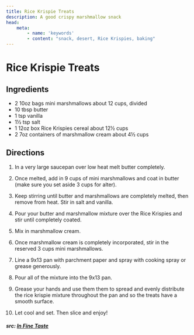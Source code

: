 ```yaml
---
title: Rice Krispie Treats
description: A good crispy marshmallow snack
head:
    meta:
        - name: 'keywords'
        - content: "snack, desert, Rice Krispies, baking"
---
```


# Rice Krispie Treats
## Ingredients
- 2 10oz bags mini marshmallows about 12 cups, divided
- 10 tbsp butter
- 1 tsp vanilla
- 1&frac12; tsp salt
- 1 12oz box Rice Krispies cereal about 12&frac12; cups
- 2 7oz containers of marshmallow cream about 4&frac12; cups

## Directions
1. In a very large saucepan over low heat melt butter completely.

2. Once melted, add in 9 cups of mini marshmallows and coat in butter (make sure you set aside 3 cups for alter).

3. Keep stirring until butter and marshmallows are completely melted, then remove from heat. Stir in salt and vanilla.

4. Pour your butter and marshmallow mixture over the Rice Krispies and stir until completely coated. 

5. Mix in marshmallow cream.

6. Once marshmallow cream is completely incorporated, stir in the reserved 3 cups mini marshmallows.

7. Line a 9x13 pan with parchment paper and spray with cooking spray or grease generously.

8. Pour all of the mixture into the 9x13 pan.

9. Grease your hands and use them them to spread and evenly distribute the rice krispie mixture throughout the pan and so the treats have a smooth surface.

10. Let cool and set. Then slice and enjoy!

##### src: [In Fine Taste](https://infinetaste.com/ooey-gooey-rice-krispie-treats/)
